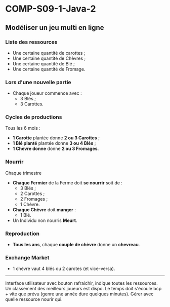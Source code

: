 # COMP-S09-1-Java-2

## Modéliser un jeu multi en ligne

### Liste des ressources
* Une certaine quantité de carottes ;
* Une certaine quantité de Chèvres ;
* Une certaine quantité de Blé ; 
* Une certaine quantité de Fromage.

### Lors d'une nouvelle partie
* Chaque joueur commence avec :
    * 3 Blés ;
    * 3 Carottes.

### Cycles de productions
Tous les 6 mois :
* **1 Carotte** plantée donne **2 ou 3 Carottes** ;
* **1 Blé planté** plantée donne **3 ou 4 Blés** ;
* **1 Chèvre donne** donne **2 ou 3 Fromages**.

### Nourrir
Chaque trimestre
* **Chaque Fermier** de la Ferme doit **se nourrir** soit de :
    * 3 Blés ;
    * 2 Carottes ;
    * 2 Fromages ;
    * 1 Chèvre.
* **Chaque Chèvre** doit **manger** : 
    * 1 Blé.
* Un Individu non nourris **Meurt**.

### Reproduction
* **Tous les ans**, chaque **couple de chèvre** donne un **chevreau**.

### Exchange Market
* 1 chèvre vaut 4 blés ou 2 carotes (et vice-versa).

-------------------------------------------------------------------
Interface utilisateur avec bouton rafraichir, indique toutes les ressources.
Un classement des meilleurs joueurs est dispo.
Le temps doit s'écoule bcp + vite que prévu (genre une année dure quelques minutes).
Gérer avec quelle ressource nourir qui.
